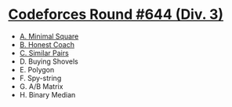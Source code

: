 # [Codeforces Round #644 (Div. 3)](https://codeforces.com/contest/1360)

- [A. Minimal Square](https://github.com/wingkwong/competitive-programming/blob/master/codeforces/contests/1360/A.cpp)
- [B. Honest Coach](https://github.com/wingkwong/competitive-programming/blob/master/codeforces/contests/1360/B.cpp)
- [C. Similar Pairs](https://github.com/wingkwong/competitive-programming/blob/master/codeforces/contests/1360/C.cpp)
- D. Buying Shovels
- E. Polygon
- F. Spy-string
- G. A/B Matrix
- H. Binary Median
